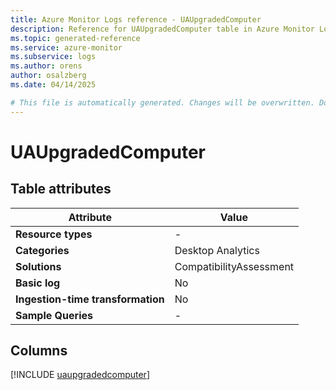 ```yaml
---
title: Azure Monitor Logs reference - UAUpgradedComputer
description: Reference for UAUpgradedComputer table in Azure Monitor Logs.
ms.topic: generated-reference
ms.service: azure-monitor
ms.subservice: logs
ms.author: orens
author: osalzberg
ms.date: 04/14/2025

# This file is automatically generated. Changes will be overwritten. Do not change this file directly.
---
```


# UAUpgradedComputer




## Table attributes

|Attribute|Value|
|---|---|
|**Resource types**|-|
|**Categories**|Desktop Analytics|
|**Solutions**| CompatibilityAssessment|
|**Basic log**|No|
|**Ingestion-time transformation**|No|
|**Sample Queries**|-|



## Columns
  
[!INCLUDE [uaupgradedcomputer](~/reusable-content/ce-skilling/azure/includes/azure-monitor/reference/tables/uaupgradedcomputer-include.md)]
